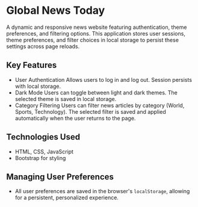 # Global News Today

A dynamic and responsive news website featuring authentication, theme preferences, and filtering options. This application stores user sessions, theme preferences, and filter choices in local storage to persist these settings across page reloads.

## Key Features
- User Authentication Allows users to log in and log out. Session persists with local storage.
- Dark Mode Users can toggle between light and dark themes. The selected theme is saved in local storage.
- Category Filtering Users can filter news articles by category (World, Sports, Technology). The selected filter is saved and applied automatically when the user returns to the page.

## Technologies Used
- HTML, CSS, JavaScript
- Bootstrap for styling

## Managing User Preferences
- All user preferences are saved in the browser's `localStorage`, allowing for a persistent, personalized experience.
